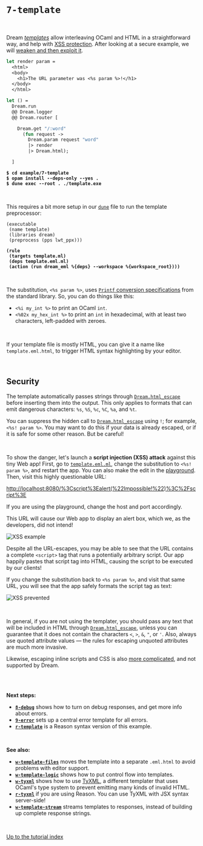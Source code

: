 # `7-template`

<br>

Dream [*templates*](https://aantron.github.io/dream/#templates) allow
interleaving OCaml and HTML in a straightforward way, and help with
[XSS protection](https://cheatsheetseries.owasp.org/cheatsheets/Cross_Site_Scripting_Prevention_Cheat_Sheet.html).
After looking at a secure example, we will [weaken and then exploit
it](#security).

```ocaml
let render param =
  <html>
  <body>
    <h1>The URL parameter was <%s param %>!</h1>
  </body>
  </html>

let () =
  Dream.run
  @@ Dream.logger
  @@ Dream.router [

    Dream.get "/:word"
      (fun request ->
        Dream.param request "word"
        |> render
        |> Dream.html);

  ]
```

<pre><code><b>$ cd example/7-template</b>
<b>$ opam install --deps-only --yes .</b>
<b>$ dune exec --root . ./template.exe</b></code></pre>

<br>

This requires a bit more setup in our
[`dune`](https://github.com/aantron/dream/blob/master/example/7-template/dune)
file to run the template preprocessor:

<pre><code>(executable
 (name template)
 (libraries dream)
 (preprocess (pps lwt_ppx)))

<b>(rule
 (targets template.ml)
 (deps template.eml.ml)
 (action (run dream_eml %{deps} --workspace %{workspace_root})))</b>
</code></pre>

<br>

The substitution, `<%s param %>`, uses
[`Printf` conversion specifications](https://v2.ocaml.org/api/Printf.html)
from the standard library. So, you can do things like this:

- `<%i my_int %>` to print an OCaml `int`.
- `<%02x my_hex_int %>` to print an `int` in hexadecimal, with at least two characters, left-padded with zeroes.

<br>

If your template file is mostly HTML, you can give it a name like
`template.eml.html`, to trigger HTML syntax highlighting by your editor.

<br>

## Security

The template automatically passes strings through
[`Dream.html_escape`](https://aantron.github.io/dream/#val-html_escape) before
inserting them into the output. This only applies to formats that can emit
dangerous characters: `%s`, `%S`, `%c`, `%C`, `%a`, and `%t`.

You can suppress the hidden call to
[`Dream.html_escape`](https://aantron.github.io/dream/#val-html_escape) using
`!`; for example, `<%s! param %>`. You may want to do this if your data is
already escaped, or if it is safe for some other reason. But be careful!

<br>

To show the danger, let's launch a **script injection (XSS) attack** against
this tiny Web app! First, go to
[`template.eml.ml`](https://github.com/aantron/dream/blob/master/example/7-template/template.eml.ml#L4),
change the substitution to `<%s! param %>`, and restart the app. You can also
make the edit in the [playground](http://dream.as/7-template/foo). Then,
visit
this highly questionable URL:

[http://localhost:8080/%3Cscript%3Ealert(%22Impossible!%22)%3C%2Fscript%3E](http://localhost:8080/%3Cscript%3Ealert(%22Impossible!%22)%3C%2Fscript%3E)

If you are using the playground, change the host and port accordingly.

This URL will cause our Web app to display an alert box, which we, as the
developers, did not intend!

![XSS example](https://raw.githubusercontent.com/aantron/dream/master/docs/asset/xss.png)

Despite all the URL-escapes, you may be able to see that the URL contains a
complete `<script>` tag that runs a potentially arbitrary script. Our app
happily pastes that script tag into HTML, causing the script to be executed by
our clients!

If you change the substitution back to `<%s param %>`, and visit that same URL,
you will see that the app safely formats the script tag as text:

![XSS prevented](https://raw.githubusercontent.com/aantron/dream/master/docs/asset/no-xss.png)

<br>

In general, if you are not using the templater, you should pass any text that
will be included in HTML through
[`Dream.html_escape`](https://aantron.github.io/dream/#val-html_escape), unless
you can guarantee that it does not contain the characters `<`, `>`, `&`, `"`,
or `'`. Also, always use quoted attribute values &mdash; the rules for escaping
unquoted attributes are much more invasive.

Likewise, escaping inline scripts and CSS is also
[more complicated](https://cheatsheetseries.owasp.org/cheatsheets/Cross_Site_Scripting_Prevention_Cheat_Sheet.html#rule-3-javascript-encode-before-inserting-untrusted-data-into-javascript-data-values),
and not supported by Dream.

<!-- TODO Link out to more template examples. -->
<!-- TODO Recommend against generating <script>, CSS, etc. -->

<br>
<br>

**Next steps:**

- [**`8-debug`**](../8-debug#files) shows how to turn on debug responses, and
  get more info about errors.
- [**`9-error`**](../9-error#files) sets up a central error template for all
  errors.
- [**`r-template`**](../r-template#files) is a Reason syntax version of this
  example.

<br>

**See also:**

- [**`w-template-files`**](../w-template-files#files) moves the template into a
  separate `.eml.html` to avoid problems with editor support.
- [**`w-template-logic`**](../w-template-logic#files) shows how to put control
  flow into templates.
- [**`w-tyxml`**](../w-tyxml#files) shows how to use
  [TyXML](https://github.com/ocsigen/tyxml), a different templater that uses
  OCaml's type system to prevent emitting many kinds of invalid HTML.
- [**`r-tyxml`**](../r-tyxml#files) if you are using Reason. You can use TyXML
  with JSX syntax server-side!
- [**`w-template-stream`**](../w-template-stream#files) streams templates to
  responses, instead of building up complete response strings.

<br>

[Up to the tutorial index](../#readme)

<!-- TODO OWASP link; injection general link. -->
<!-- TODO Link to template syntax reference. -->
